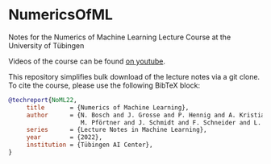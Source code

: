 # NumericsOfML
Notes for the Numerics of Machine Learning Lecture Course at the University of Tübingen

Videos of the course can be found [on youtube](https://youtube.com/playlist?list=PL05umP7R6ij2lwDdj7IkuHoP9vHlEcH0s).

This repository simplifies bulk download of the lecture notes via a git clone. To cite the course, please use the following BibTeX block:

```bibtex
@techreport{NoML22,
     title       = {Numerics of Machine Learning},
     author      = {N. Bosch and J. Grosse and P. Hennig and A. Kristiadi and
                    M. Pförtner and J. Schmidt and F. Schneider and L. Tatzel and J. Wenger},     
     series      = {Lecture Notes in Machine Learning},     
     year        = {2022},
     institution = {Tübingen AI Center},
}
```
